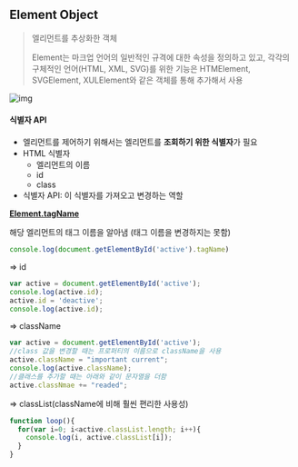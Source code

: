 ## Element Object

> 엘리먼트를 추상화한 객체
>
> Element는 마크업 언어의 일반적인 규격에 대한 속성을 정의하고 있고, 각각의 구체적인 언어(HTML, XML, SVG)를 위한 기능은 HTMElement, SVGElement, XULElement와 같은 객체를 통해 추가해서 사용



![img](https://s3.ap-northeast-2.amazonaws.com/opentutorials-user-file/module/904/2240.png)



#### 식별자 API

- 엘리먼트를 제어하기 위해서는 엘리먼트를 **조회하기 위한 식별자**가 필요
- HTML 식별자
  ​
  - 엘리먼트의 이름
  - id
  - class
- 식별자 API: 이 식별자를 가져오고 변경하는 역할



**<u>Element.tagName</u>**

해당 엘리먼트의 태그 이름을 알아냄 (태그 이름을 변경하지는 못함)

```javascript
console.log(document.getElementById('active').tagName)
```

=> id 

```javascript
var active = document.getElementById('active');
console.log(active.id);
active.id = 'deactive';
console.log(active.id);
```

=> className

```javascript
var active = document.getElementById('active');
//class 값을 변경할 때는 프로퍼티의 이름으로 className을 사용
active.className = "important current";
console.log(active.className);
//클래스를 추가할 때는 아래와 같이 문자열을 더함
active.classNmae += "readed";
```

=> classList(className에 비해 훨씬 편리한 사용성)

```javascript
function loop(){
  for(var i=0; i<active.classList.length; i++){
    console.log(i, active.classList[i]);
  }
}
```

